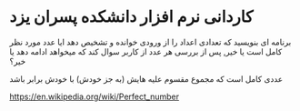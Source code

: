 # کاردانی نرم افزار دانشکده پسران یزد


برنامه ای بنویسید که تعدادی اعداد را از ورودی خوانده و تشخیص دهد ایا عدد مورد نظر کامل است یا خیر, پس از بررسی هر عدد از کاربر  سوال کند که میخواهد ادامه دهد یا خیر؟

عددی کامل است که مجموع مقسوم علیه هایش (به جز خودش) با خودش برابر باشد

https://en.wikipedia.org/wiki/Perfect_number
